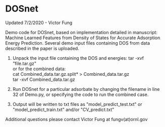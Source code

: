 # DOSnet

Updated 7/2/2020 - Victor Fung

Demo code for DOSnet, based on implementation detailed in manuscript: Machine Learned Features from Density of States for Accurate Adsorption Energy Prediction. 
Several demo input files containing DOS from data described in the paper is uploaded. 

1. Unpack the input file containing the DOS and energies:
  tar -xvf "file.tar.gz" \
or for the combined data: \
  cat Combined_data.tar.gz.split* > Combined_data.tar.gz \
  tar -xvf Combined_data.tar.gz 

2. Run DOSnet for a particular adsorbate by changing the filename in line 32 of Demo.py, or specifying the code to run the combined case. 

3. Output will be written to txt files as "model_predict_test.txt" or "model_predict_train.txt" and/or "CV_predict.txt"

Additional questions please contact Victor Fung at fungv(at)ornl.gov
